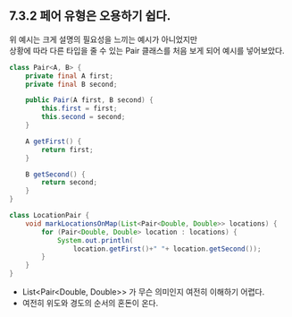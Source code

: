 ## 7.3.2 페어 유형은 오용하기 쉽다.
위 예시는 크게 설명의 필요성을 느끼는 예시가 아니었지만 <br>
상황에 따라 다른 타입을 줄 수 있는 Pair 클래스를 처음 보게 되어 예시를 넣어보았다.

```java
class Pair<A, B> {
    private final A first;
    private final B second;

    public Pair(A first, B second) {
        this.first = first;
        this.second = second;
    }

    A getFirst() {
        return first;
    }

    B getSecond() {
        return second;
    }
}

class LocationPair {
    void markLocationsOnMap(List<Pair<Double, Double>> locations) {
        for (Pair<Double, Double> location : locations) {
            System.out.println(
                location.getFirst()+" "+ location.getSecond());
        }
    }
}
```

- List<Pair<Double, Double>> 가 무슨 의미인지 여전히 이해하기 어렵다.
- 여전히 위도와 경도의 순서의 혼돈이 온다.
